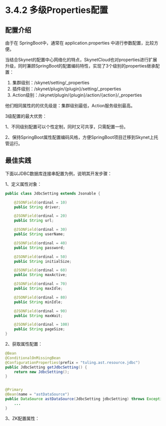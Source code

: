 # 3.4.2 多级Properties配置

## 配置介绍

由于在 SpringBoot中，通常在 application.properties 中进行参数配置，比较方便。

当结合Skynet的配置中心网络化的特点，SkynetCloud也对properties进行扩展升级，同时兼顾SpringBoot的配置编码特性，实现了3个级别的properties继承配置：

1. 集群级别：/skynet/setting/\_properties
2. 插件级别：/skynet/plugin/{plugin}/setting/\_properties
3. Action级别：/skynet/plugin/{plugin}/action/{action}/\_properties

他们相同属性的的优先级是：集群级别最低，Action服务级别最高。

3级配置的最大优势：

1、不同级别配置可以个性定制，同时又可共享，只需配置一份。

2、保持SpringBoot属性配置编码风格，方便SpringBoot项目迁移到Skynet上托管运行。

## 最佳实践

下面以JDBC数据库连接串配置为例，说明其开发步骤：

1、定义属性对象：

```java
public class JdbcSetting extends Jsonable {

	@JSONField(ordinal = 10)
	public String driver;

	@JSONField(ordinal = 20)
	public String url;

	@JSONField(ordinal = 30)
	public String userName;

	@JSONField(ordinal = 40)
	public String password;

	@JSONField(ordinal = 50)
	public String initialSize;

	@JSONField(ordinal = 60)
	public String maxActive;

	@JSONField(ordinal = 70)
	public String maxIdle;

	@JSONField(ordinal = 80)
	public String minIdle;

	@JSONField(ordinal = 90)
	public String maxWait;

	@JSONField(ordinal = 100)
	public String pageSize;
}    
```

2、获取属性配置：

```java
@Bean
@ConditionalOnMissingBean
@ConfigurationProperties(prefix = "tuling.ast.resource.jdbc")
public JdbcSetting getJdbcSetting() {
    return new JdbcSetting();
}


@Primary
@Bean(name = "astDataSource")
public DataSource astDataSource(JdbcSetting jdbcSetting) throws Exception {
    ...
}
```

3、ZK配置属性：





